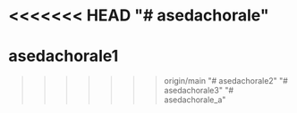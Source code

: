 <<<<<<< HEAD
"# asedachorale" 
=======
# asedachorale1
>>>>>>> origin/main
"# asedachorale2" 
"# asedachorale3" 
"# asedachorale_a" 
